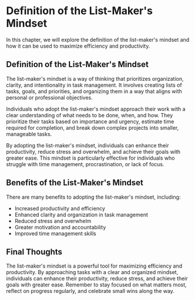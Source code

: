 Definition of the List-Maker's Mindset
=========================================================================================

In this chapter, we will explore the definition of the list-maker's mindset and how it can be used to maximize efficiency and productivity.

Definition of the List-Maker's Mindset
--------------------------------------

The list-maker's mindset is a way of thinking that prioritizes organization, clarity, and intentionality in task management. It involves creating lists of tasks, goals, and priorities, and organizing them in a way that aligns with personal or professional objectives.

Individuals who adopt the list-maker's mindset approach their work with a clear understanding of what needs to be done, when, and how. They prioritize their tasks based on importance and urgency, estimate time required for completion, and break down complex projects into smaller, manageable tasks.

By adopting the list-maker's mindset, individuals can enhance their productivity, reduce stress and overwhelm, and achieve their goals with greater ease. This mindset is particularly effective for individuals who struggle with time management, procrastination, or lack of focus.

Benefits of the List-Maker's Mindset
------------------------------------

There are many benefits to adopting the list-maker's mindset, including:

* Increased productivity and efficiency
* Enhanced clarity and organization in task management
* Reduced stress and overwhelm
* Greater motivation and accountability
* Improved time management skills

Final Thoughts
--------------

The list-maker's mindset is a powerful tool for maximizing efficiency and productivity. By approaching tasks with a clear and organized mindset, individuals can enhance their productivity, reduce stress, and achieve their goals with greater ease. Remember to stay focused on what matters most, reflect on progress regularly, and celebrate small wins along the way.
